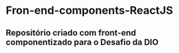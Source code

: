 # Fron-end-components-ReactJS
## Repositório criado com front-end componentizado para o Desafio da DIO
